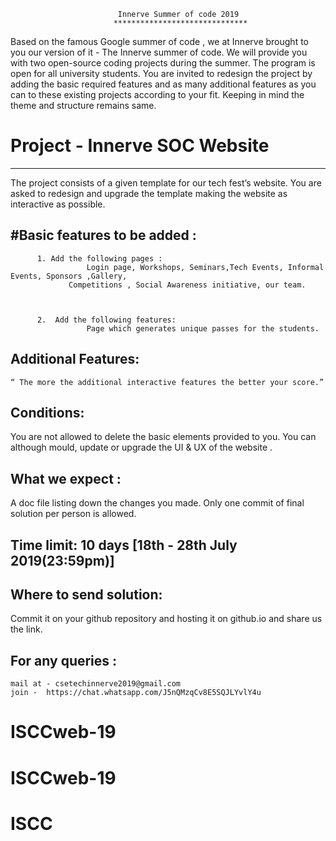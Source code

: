                                                     
						    Innerve Summer of code 2019
						   ******************************
													
Based on the famous Google summer of code , we at Innerve  brought to you our version of it - The Innerve summer of code. We will 
provide you with two open-source coding projects during the summer. The program is open for all university students.
You are invited to redesign the project by adding the basic required features and as many additional features as you can to these
existing projects according to your fit. Keeping in mind the theme and structure remains same. 

# Project  - Innerve SOC Website
--------------------------------
The project consists of a given template for our tech fest’s website. You are asked to redesign and upgrade the template making the
website as interactive as possible.

#Basic features to be added :
----------------------------
          1. Add the following pages : 
		             Login page, Workshops, Seminars,Tech Events, Informal Events, Sponsors ,Gallery,
			     Competitions , Social Awareness initiative, our team.
					
					

          2.  Add the following features:
		             Page which generates unique passes for the students.

Additional Features:
--------------------
	“ The more the additional interactive features the better your score.”
 
Conditions:
-----------
You are not allowed to delete the basic elements provided to you.
You can although mould, update or upgrade the UI & UX of the website .

What we expect :
----------------
A doc file listing down the changes you made.
Only one commit of final solution per person is allowed.

Time limit: 10 days [18th - 28th July 2019(23:59pm)]
-----------

Where to send solution:
-----------------------
Commit it on your github repository and hosting it on github.io and share us the link.

For any queries : 
------------------
    mail at - csetechinnerve2019@gmail.com    
    join -  https://chat.whatsapp.com/J5nQMzqCv8E5SQJLYvlY4u	

# ISCCweb-19
# ISCCweb-19
# ISCC
